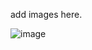 add images here.

![image](https://github.com/v1k22/v1k22.github.io/assets/8783818/27341132-8230-4078-840e-233420bf1057)
